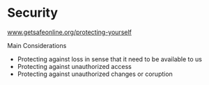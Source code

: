 # Security

www.getsafeonline.org/protecting-yourself

Main Considerations
* Protecting against loss in sense that it need to be available to us
* Protecting against unauthorized access
* Protecting against unauthorized changes or coruption
